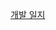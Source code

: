 [개발 일지](https://kdt-gitlab.elice.io/002-part2-psychologicaltest/team3/2-201-psychologicaltest/-/wikis/%EC%9D%BC%EC%9D%BC-%EA%B0%9C%EB%B0%9C-%EA%B8%B0%EB%A1%9D)